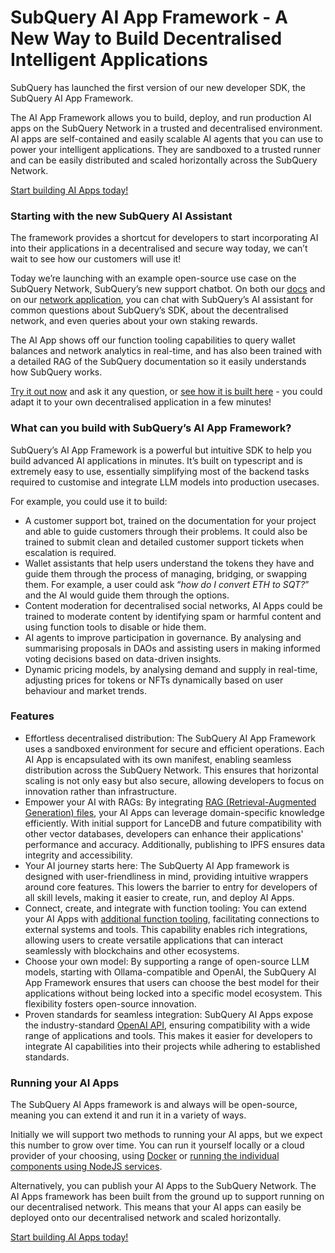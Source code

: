 # SubQuery AI App Framework - A New Way to Build Decentralised Intelligent Applications

SubQuery has launched the first version of our new developer SDK, the SubQuery AI App Framework.

The AI App Framework allows you to build, deploy, and run production AI apps on the SubQuery Network in a trusted and decentralised environment. AI apps are self-contained and easily scalable AI agents that you can use to power your intelligent applications. They are sandboxed to a trusted runner and can be easily distributed and scaled horizontally across the SubQuery Network.

[Start building AI Apps today!](https://academy.subquery.network/ai/welcome.html)

### Starting with the new SubQuery AI Assistant

The framework provides a shortcut for developers to start incorporating AI into their applications in a decentralised and secure way today, we can’t wait to see how our customers will use it!

Today we’re launching with an example open-source use case on the SubQuery Network, SubQuery’s new support chatbot. On both our [docs](https://academy.subquery.network/) and on our [network application](https://app.subquery.network/), you can chat with SubQuery’s AI assistant for common questions about SubQuery’s SDK, about the decentralised network, and even queries about your own staking rewards.

The AI App shows off our function tooling capabilities to query wallet balances and network analytics in real-time, and has also been trained with a detailed RAG of the SubQuery documentation so it easily understands how SubQuery works.

[Try it out now](https://app.subquery.network/) and ask it any question, or [see how it is built here](https://github.com/subquery/subql-ai-app-example/tree/main/network-delegation-helper) - you could adapt it to your own decentralised application in a few minutes!

### What can you build with SubQuery’s AI App Framework?

SubQuery’s AI App Framework is a powerful but intuitive SDK to help you build advanced AI applications in minutes. It’s built on typescript and is extremely easy to use, essentially simplifying most of the backend tasks required to customise and integrate LLM models into production usecases.

For example, you could use it to build:

- A customer support bot, trained on the documentation for your project and able to guide customers through their problems. It could also be trained to submit clean and detailed customer support tickets when escalation is required.
- Wallet assistants that help users understand the tokens they have and guide them through the process of managing, bridging, or swapping them. For example, a user could ask “_how do I convert ETH to SQT?_” and the AI would guide them through the options.
- Content moderation for decentralised social networks, AI Apps could be trained to moderate content by identifying spam or harmful content and using function tools to disable or hide them.
- AI agents to improve participation in governance. By analysing and summarising proposals in DAOs and assisting users in making informed voting decisions based on data-driven insights.
- Dynamic pricing models, by analysing demand and supply in real-time, adjusting prices for tokens or NFTs dynamically based on user behaviour and market trends.

### Features

- Effortless decentralised distribution: The SubQuery AI App Framework uses a sandboxed environment for secure and efficient operations. Each AI App is encapsulated with its own manifest, enabling seamless distribution across the SubQuery Network. This ensures that horizontal scaling is not only easy but also secure, allowing developers to focus on innovation rather than infrastructure.
- Empower your AI with RAGs: By integrating [RAG (Retrieval-Augmented Generation) files](https://academy.subquery.network/ai/build/rag.html), your AI Apps can leverage domain-specific knowledge efficiently. With initial support for LanceDB and future compatibility with other vector databases, developers can enhance their applications' performance and accuracy. Additionally, publishing to IPFS ensures data integrity and accessibility.
- Your AI journey starts here: The SubQuerty AI App framework is designed with user-friendliness in mind, providing intuitive wrappers around core features. This lowers the barrier to entry for developers of all skill levels, making it easier to create, run, and deploy AI Apps.
- Connect, create, and integrate with function tooling: You can extend your AI Apps with [additional function tooling](https://academy.subquery.network/ai/build/function_tools.html), facilitating connections to external systems and tools. This capability enables rich integrations, allowing users to create versatile applications that can interact seamlessly with blockchains and other ecosystems.
- Choose your own model: By supporting a range of open-source LLM models, starting with Ollama-compatible and OpenAI, the SubQuery AI App Framework ensures that users can choose the best model for their applications without being locked into a specific model ecosystem. This flexibility fosters open-source innovation.
- Proven standards for seamless integration: SubQuery AI Apps expose the industry-standard [OpenAI API](https://academy.subquery.network/ai/query/query.html), ensuring compatibility with a wide range of applications and tools. This makes it easier for developers to integrate AI capabilities into their projects while adhering to established standards.

### Running your AI Apps

The SubQuery AI Apps framework is and always will be open-source, meaning you can extend it and run it in a variety of ways.

Initially we will support two methods to running your AI apps, but we expect this number to grow over time. You can run it yourself locally or a cloud provider of your choosing, using [Docker](https://academy.subquery.network/ai/run/docker.html) or [running the individual components using NodeJS services](https://academy.subquery.network/ai/run/local.html).

Alternatively, you can publish your AI Apps to the SubQuery Network. The AI Apps framework has been built from the ground up to support running on our decentralised network. This means that your AI apps can easily be deployed onto our decentralised network and scaled horizontally.

[Start building AI Apps today!](https://academy.subquery.network/ai/welcome.html)
